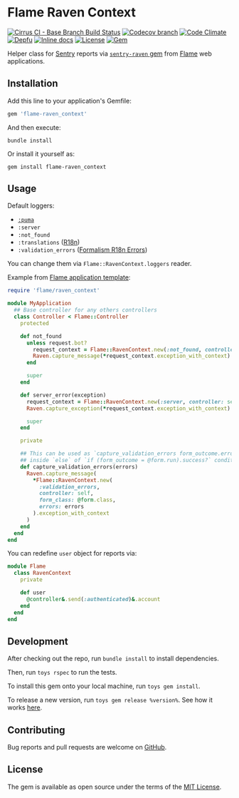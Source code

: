 # Flame Raven Context

[![Cirrus CI - Base Branch Build Status](https://img.shields.io/cirrus/github/AlexWayfer/flame-raven_context?style=flat-square)](https://cirrus-ci.com/github/AlexWayfer/flame-raven_context)
[![Codecov branch](https://img.shields.io/codecov/c/github/AlexWayfer/flame-raven_context/master.svg?style=flat-square)](https://codecov.io/gh/AlexWayfer/flame-raven_context)
[![Code Climate](https://img.shields.io/codeclimate/maintainability/AlexWayfer/flame-raven_context.svg?style=flat-square)](https://codeclimate.com/github/AlexWayfer/flame-raven_context)
[![Depfu](https://img.shields.io/depfu/AlexWayfer/flame-raven_context?style=flat-square)](https://depfu.com/repos/github/AlexWayfer/flame-raven_context)
[![Inline docs](https://inch-ci.org/github/AlexWayfer/flame-raven_context.svg?branch=master)](https://inch-ci.org/github/AlexWayfer/flame-raven_context)
[![License](https://img.shields.io/github/license/AlexWayfer/flame-raven_context.svg?style=flat-square)](https://github.com/AlexWayfer/flame-raven_context/blob/master/LICENSE.txt)
[![Gem](https://img.shields.io/gem/v/flame-raven_context.svg?style=flat-square)](https://rubygems.org/gems/flame-raven_context)

Helper class for [Sentry](https://sentry.io/) reports
via [`sentry-raven` gem](https://rubygems.org/gems/sentry-raven)
from [Flame](https://github.com/AlexWayfer/flame) web applications.

## Installation

Add this line to your application's Gemfile:

```ruby
gem 'flame-raven_context'
```

And then execute:

```shell
bundle install
```

Or install it yourself as:

```shell
gem install flame-raven_context
```

## Usage

Default loggers:

*   [`:puma`](https://puma.io/)
*   `:server`
*   `:not_found`
*   `:translations` ([R18n](https://github.com/r18n/r18n))
*   `:validation_errors` ([Formalism R18n Errors](https://github.com/AlexWayfer/formalism-r18n_errors))

You can change them via `Flame::RavenContext.loggers` reader.

Example from [Flame application template](https://github.com/AlexWayfer/flame-cli/tree/master/template):

```ruby
require 'flame/raven_context'

module MyApplication
  ## Base controller for any others controllers
  class Controller < Flame::Controller
    protected

    def not_found
      unless request.bot?
        request_context = Flame::RavenContext.new(:not_found, controller: self)
        Raven.capture_message(*request_context.exception_with_context)
      end

      super
    end

    def server_error(exception)
      request_context = Flame::RavenContext.new(:server, controller: self, exception: exception)
      Raven.capture_exception(*request_context.exception_with_context)

      super
    end

    private

    ## This can be used as `capture_validation_errors form_outcome.errors.translations`
    ## inside `else` of `if (form_outcome = @form.run).success?` condition.
    def capture_validation_errors(errors)
      Raven.capture_message(
        *Flame::RavenContext.new(
          :validation_errors,
          controller: self,
          form_class: @form.class,
          errors: errors
        ).exception_with_context
      )
    end
  end
end
```

You can redefine `user` object for reports via:

```ruby
module Flame
  class RavenContext
    private

    def user
      @controller&.send(:authenticated)&.account
    end
  end
end
```

## Development

After checking out the repo, run `bundle install` to install dependencies.

Then, run `toys rspec` to run the tests.

To install this gem onto your local machine, run `toys gem install`.

To release a new version, run `toys gem release %version%`.
See how it works [here](https://github.com/AlexWayfer/gem_toys#release).

## Contributing

Bug reports and pull requests are welcome on [GitHub](https://github.com/AlexWayfer/flame-raven_context).

## License

The gem is available as open source under the terms of the
[MIT License](https://opensource.org/licenses/MIT).
